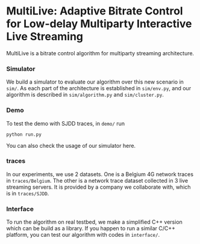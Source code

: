 # MultiLive: Adaptive Bitrate Control for Low-delay Multiparty Interactive Live Streaming
MultiLive is a bitrate control algorithm for multiparty streaming architecture.

### Simulator

We build a simulator to evaluate our algorithm over this new scenario in `sim/`. As each part of the architecture is established in `sim/env.py`, and our algorithm is described in `sim/algorithm.py` and `sim/cluster.py`.

### Demo

To test the demo with SJDD traces, in `demo/` run
```
python run.py
``` 

You can also check the usage of our simulator here.

### traces

In our experiments, we use 2 datasets. One is a Belgium 4G network traces in `traces/Belgium`. The other is a network trace dataset collected in 3 live streaming servers. It is provided by a company we collaborate with, which is in `traces/SJDD`.

### Interface

To run the algorithm on real testbed, we make a simplified C++ version which can be build as a library. If you happen to run a similar C/C++ platform, you can test our algorithm with codes in `interface/`.
